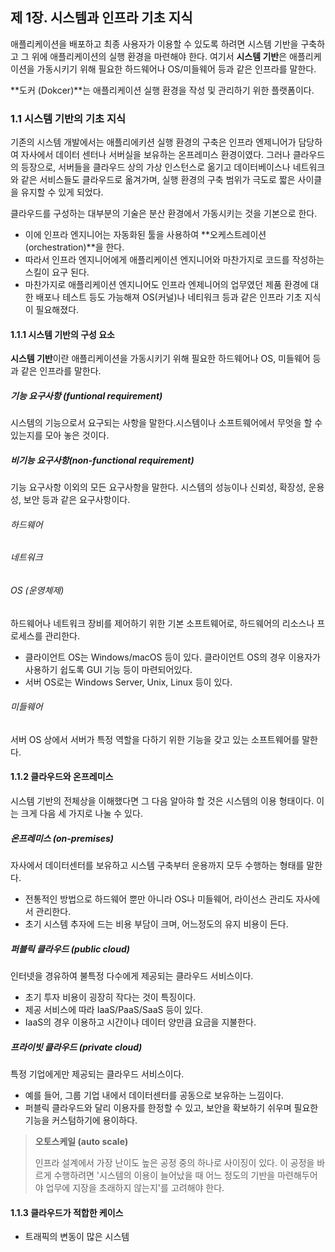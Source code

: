 ## 제 1장. 시스템과 인프라 기초 지식

애플리케이션을 배포하고 최종 사용자가 이용할 수 있도록 하려면 시스템 기반을 구축하고 그 위에 애플리케이션의 실행 환경을 마련해야 한다. 여기서 **시스템 기반**은 애플리케이션을 가동시키기 위해 필요한 하드웨어나 OS/미들웨어 등과 같은 인프라를 말한다.

**도커 (Dokcer)**는 애플리케이션 실행 환경을 작성 및 관리하기 위한 플랫폼이다.

### 1.1 시스템 기반의 기초 지식

기존의 시스템 개발에서는 애플리에키션 실행 환경의 구축은 인프라 엔제니어가 담당하여 자사에서 데이터 센터나 서버실을 보유하는 온프레미스 환경이였다. 그러나 클라우드의 등장으로, 서버들을 클라우드 상의 가상 인스턴스로 옮기고 데이터베이스나 네트워크와 같은 서비스들도 클라우드로 옮겨가며, 실행 환경의 구축 범위가 극도로 짧은 사이클을 유지할 수 있게 되었다.

클라우드를 구성하는 대부분의 기술은 분산 환경에서 가동시키는 것을 기본으로 한다. 

- 이에 인프라 엔지니어는 자동화된 툴을 사용하여 **오케스트레이션(orchestration)**을 한다.
- 따라서 인프라 엔지니어에게 애플리케이션 엔지니어와 마찬가지로 코드를 작성하는 스킬이 요구 된다.
- 마찬가지로 애플리케이션 엔지니어도 인프라 엔제니어의 업무였던 제품 환경에 대한 배포나 테스트 등도 가능해져 OS(커널)나 네티워크 등과 같은 인프라 기초 지식이 필요해졌다.

#### 1.1.1 시스템 기반의 구성 요소

**시스템 기반**이란 애플리케이션을 가동시키기 위해 필요한 하드웨어나 OS, 미들웨어 등과 같은 인프라를 말한다.

##### 기능 요구사항 (funtional requirement)

시스템의 기능으로서 요구되는 사항을 말한다.시스템이나 소프트웨어에서 무엇을 할 수 있는지를 모아 놓은 것이다.

##### 비기능 요구사항(non-functional requirement)

기능 요구사항 이외의 모든 요구사항을 말한다. 시스템의 성능이나 신뢰성, 확장성, 운용성, 보안 등과 같은 요구사항이다. 

###### 하드웨어

###### 네트워크

###### OS (운영체제)

하드웨어나 네트워크 장비를 제어하기 위한 기본 소프트웨어로, 하드웨어의 리소스나 프로세스를 관리한다.

- 클라이언트 OS는 Windows/macOS 등이 있다. 클라이언트 OS의 경우 이용자가 사용하기 쉽도록 GUI 기능 등이 마련되어있다.
- 서버 OS로는 Windows Server, Unix, Linux 등이 있다.

###### 미들웨어

서버 OS 상에서 서버가 특정 역할을 다하기 위한 기능을 갖고 있는 소프트웨어를 말한다. 

#### 1.1.2 클라우드와 온프레미스

시스템 기반의 전체상을 이해했다면 그 다음 알아햐 할 것은 시스템의 이용 형태이다. 이는 크게 다음 세 가지로 나눌 수 있다.

##### 온프레미스 (on-premises)

자사에서 데이터센터를 보유하고 시스템 구축부터 운용까지 모두 수행하는 형태를 말한다.

- 전통적인 방법으로 하드웨어 뿐만 아니라 OS나 미들웨어, 라이선스 관리도 자사에서 관리한다.
- 초기 시스템 추자에 드는 비용 부담이 크며, 어느정도의 유지 비용이 든다.

##### 퍼블릭 클라우드 (public cloud)

인터넷을 경유하여 불특정 다수에게 제공되는 클라우드 서비스이다. 

- 초기 투자 비용이 굉장히 작다는 것이 특징이다.
- 제공 서비스에 따라 IaaS/PaaS/SaaS 등이 있다.
- IaaS의 경우 이용하고 시간이나 데이터 양만큼 요금을 지불한다.

##### 프라이빗 클라우드 (private cloud)

특정 기업에게만 제공되는 클라우드 서비스이다. 

- 예를 들어, 그룹 기업 내에서 데이터센터를 공동으로 보유하는 느낌이다.
- 퍼블릭 클라우드와 달리 이용자를 한정할 수 있고, 보안을 확보하기 쉬우며 필요한 기능을 커스텀하기에 용이하다.

> **오토스케일 (auto scale)**
>
> 인프라 설계에서 가장 난이도 높은 공정 중의 하나로 사이징이 있다. 이 공정을 바르게 수행하려면 '시스템의 이용이 늘어났을 때 어느 정도의 기반을 마련해두어야 업무에 지장을 초래하지 않는지'를 고려해야 한다.

#### 1.1.3 클라우드가 적합한 케이스

- 트래픽의 변동이 많은 시스템
